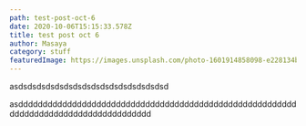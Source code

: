 ```yaml
---
path: test-post-oct-6
date: 2020-10-06T15:15:33.578Z
title: test post oct 6
author: Masaya
category: stuff
featuredImage: https://images.unsplash.com/photo-1601914858098-e228134b7eb1?ixlib=rb-1.2.1&ixid=eyJhcHBfaWQiOjEyMDd9&auto=format&fit=crop&w=634&q=80QiOjEyMDd9&auto=format&fit=crop&w=634&q=80
---
```

asdsdsdsdsdsdsdsdsdsdsdsdsdsdsdsdsd

asdddddddddddddddddddddddddddddddddddddddddddddddddddddddddddddddddddddddddddddddddddddd